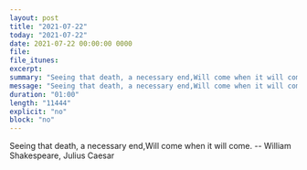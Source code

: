 ```yaml
---
layout: post
title: "2021-07-22"
today: "2021-07-22"
date: 2021-07-22 00:00:00 0000
file:
file_itunes:
excerpt:
summary: "Seeing that death, a necessary end,Will come when it will come. -- William Shakespeare, Julius Caesar "
message: "Seeing that death, a necessary end,Will come when it will come. -- William Shakespeare, Julius Caesar "
duration: "01:00"
length: "11444"
explicit: "no"
block: "no"
---
```

Seeing that death, a necessary end,Will come when it will come. -- William Shakespeare, Julius Caesar 

